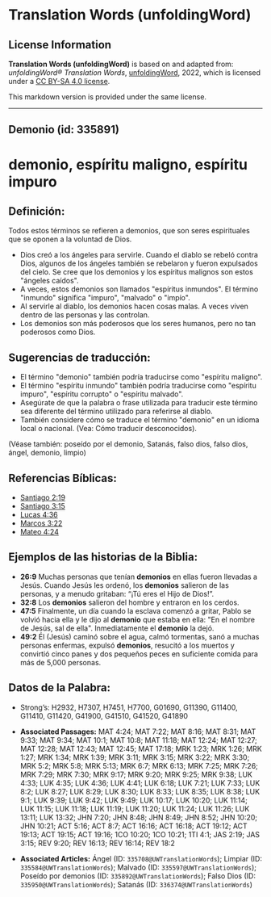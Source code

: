 # Translation Words (unfoldingWord)

## License Information

**Translation Words (unfoldingWord)** is based on and adapted from: _unfoldingWord® Translation Words_, [unfoldingWord](https://unfoldingword.org/utw), 2022, which is licensed under a [CC BY-SA 4.0 license](https://creativecommons.org/licenses/by-sa/4.0/legalcode.en).

This markdown version is provided under the same license.



--------------------------------

## Demonio (id: 335891)

demonio, espíritu maligno, espíritu impuro
==========================================

Definición:
-----------

Todos estos términos se refieren a demonios, que son seres espirituales que se oponen a la voluntad de Dios.

* Dios creó a los ángeles para servirle. Cuando el diablo se rebeló contra Dios, algunos de los ángeles también se rebelaron y fueron expulsados del cielo. Se cree que los demonios y los espíritus malignos son estos "ángeles caídos".
* A veces, estos demonios son llamados "espíritus inmundos". El término "inmundo" significa "impuro", "malvado" o "impío".
* Al servirle al diablo, los demonios hacen cosas malas. A veces viven dentro de las personas y las controlan.
* Los demonios son más poderosos que los seres humanos, pero no tan poderosos como Dios.

Sugerencias de traducción:
--------------------------

* El término "demonio" también podría traducirse como "espíritu maligno".
* El término "espíritu inmundo" también podría traducirse como "espíritu impuro", "espíritu corrupto" o "espíritu malvado".
* Asegúrate de que la palabra o frase utilizada para traducir este término sea diferente del término utilizado para referirse al diablo.
* También considere cómo se traduce el término "demonio" en un idioma local o nacional. (Vea: Cómo traducir desconocidos).

(Véase también: poseído por el demonio, Satanás, falso dios, falso dios, ángel, demonio, limpio)

Referencias Bíblicas:
---------------------

* [Santiago 2:19](https://ref.ly/Jas2:19)
* [Santiago 3:15](https://ref.ly/Jas3:15)
* [Lucas 4:36](https://ref.ly/Luke4:36)
* [Marcos 3:22](https://ref.ly/Mark3:22)
* [Mateo 4:24](https://ref.ly/Matt4:24)

Ejemplos de las historias de la Biblia:
---------------------------------------

* **26:9** Muchas personas que tenían **demonios** en ellas fueron llevadas a Jesús. Cuando Jesús les ordenó, los **demonios** salieron de las personas, y a menudo gritaban: “¡Tú eres el Hijo de Dios!”.
* **32:8** Los **demonios** salieron del hombre y entraron en los cerdos.
* **47:5** Finalmente, un día cuando la esclava comenzó a gritar, Pablo se volvió hacia ella y le dijo al **demonio** que estaba en ella: "En el nombre de Jesús, sal de ella". Inmediatamente el **demonio** la dejó.
* **49:2** Él (Jesús) caminó sobre el agua, calmó tormentas, sanó a muchas personas enfermas, expulsó **demonios**, resucitó a los muertos y convirtió cinco panes y dos pequeños peces en suficiente comida para más de 5,000 personas.

Datos de la Palabra:
--------------------

* Strong’s: H2932, H7307, H7451, H7700, G01690, G11390, G11400, G11410, G11420, G41900, G41510, G41520, G41890

* **Associated Passages:** MAT 4:24; MAT 7:22; MAT 8:16; MAT 8:31; MAT 9:33; MAT 9:34; MAT 10:1; MAT 10:8; MAT 11:18; MAT 12:24; MAT 12:27; MAT 12:28; MAT 12:43; MAT 12:45; MAT 17:18; MRK 1:23; MRK 1:26; MRK 1:27; MRK 1:34; MRK 1:39; MRK 3:11; MRK 3:15; MRK 3:22; MRK 3:30; MRK 5:2; MRK 5:8; MRK 5:13; MRK 6:7; MRK 6:13; MRK 7:25; MRK 7:26; MRK 7:29; MRK 7:30; MRK 9:17; MRK 9:20; MRK 9:25; MRK 9:38; LUK 4:33; LUK 4:35; LUK 4:36; LUK 4:41; LUK 6:18; LUK 7:21; LUK 7:33; LUK 8:2; LUK 8:27; LUK 8:29; LUK 8:30; LUK 8:33; LUK 8:35; LUK 8:38; LUK 9:1; LUK 9:39; LUK 9:42; LUK 9:49; LUK 10:17; LUK 10:20; LUK 11:14; LUK 11:15; LUK 11:18; LUK 11:19; LUK 11:20; LUK 11:24; LUK 11:26; LUK 13:11; LUK 13:32; JHN 7:20; JHN 8:48; JHN 8:49; JHN 8:52; JHN 10:20; JHN 10:21; ACT 5:16; ACT 8:7; ACT 16:16; ACT 16:18; ACT 19:12; ACT 19:13; ACT 19:15; ACT 19:16; 1CO 10:20; 1CO 10:21; 1TI 4:1; JAS 2:19; JAS 3:15; REV 9:20; REV 16:13; REV 16:14; REV 18:2
* **Associated Articles:** Ángel (ID: `335708@UWTranslationWords`); Limpiar (ID: `335584@UWTranslationWords`); Malvado (ID: `335597@UWTranslationWords`); Poseído por demonios (ID: `335892@UWTranslationWords`); Falso Dios (ID: `335950@UWTranslationWords`); Satanás (ID: `336374@UWTranslationWords`)

